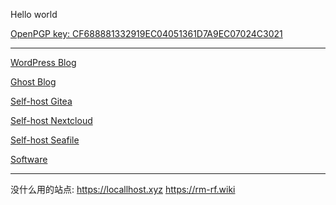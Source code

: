 Hello world

[OpenPGP key: CF688881332919EC04051361D7A9EC07024C3021](https://keys.openpgp.org/vks/v1/by-fingerprint/CF688881332919EC04051361D7A9EC07024C3021)

---

[WordPress Blog](https://blog.chenx221.cyou)

[Ghost Blog](https://iloli.one)

[Self-host Gitea](https://git.chenx221.cyou)

[Self-host Nextcloud](https://beta.chenx221.cyou)

[Self-host Seafile](https://hub.chenx221.cyou)

[Software]([https://disk.chenx221.cyou/?dir=Software](https://disk.chenx221.cyou/Software/))

---

没什么用的站点: https://locallhost.xyz https://rm-rf.wiki
